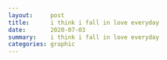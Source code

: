 ```yaml
---
layout:     post
title:      i think i fall in love everyday
date:       2020-07-03
summary:    i think i fall in love everyday
categories: graphic
---
```



